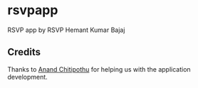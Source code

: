 # rsvpapp
RSVP app by RSVP Hemant Kumar Bajaj

## Credits
Thanks to [Anand Chitipothu](https://twitter.com/anandology) for helping us with the application development. 
